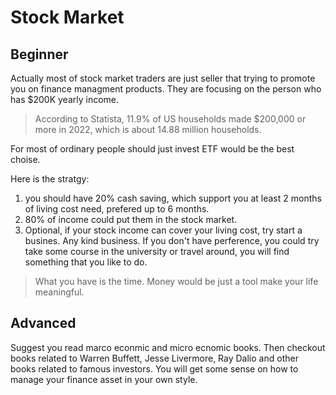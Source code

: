# Stock Market

## Beginner

Actually most of stock market traders are just seller that trying to promote you
on finance managment products. They are focusing on the person who has $200K
yearly income.

> According to Statista, 11.9% of US households made $200,000 or more in 2022,
> which is about 14.88 million households.

For most of ordinary people should just invest ETF would be the best choise.

Here is the stratgy:

1. you should have 20% cash saving, which support you at least 2 months of
living cost need, prefered up to 6 months.
2. 80% of income could put them in the stock market.
3. Optional, if your stock income can cover your living cost, try start a
busines. Any kind business. If you don't have perference, you could try take
some course in the university or travel around, you will find something that
you like to do.

> What you have is the time. Money would be just a tool make your life
meaningful.

## Advanced

Suggest you read marco econmic and micro ecnomic books. Then checkout books
related to Warren Buffett, Jesse Livermore, Ray Dalio and other books related to
famous investors. You will get some sense on how to manage your finance asset in
your own style.
